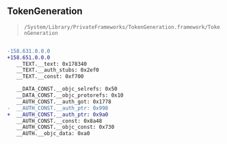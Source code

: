 ## TokenGeneration

> `/System/Library/PrivateFrameworks/TokenGeneration.framework/TokenGeneration`

```diff

-158.631.0.0.0
+158.651.0.0.0
   __TEXT.__text: 0x178340
   __TEXT.__auth_stubs: 0x2ef0
   __TEXT.__const: 0xf700

   __DATA_CONST.__objc_selrefs: 0x50
   __DATA_CONST.__objc_protorefs: 0x10
   __AUTH_CONST.__auth_got: 0x1778
-  __AUTH_CONST.__auth_ptr: 0x998
+  __AUTH_CONST.__auth_ptr: 0x9a0
   __AUTH_CONST.__const: 0x8a48
   __AUTH_CONST.__objc_const: 0x730
   __AUTH.__objc_data: 0xa0

```
